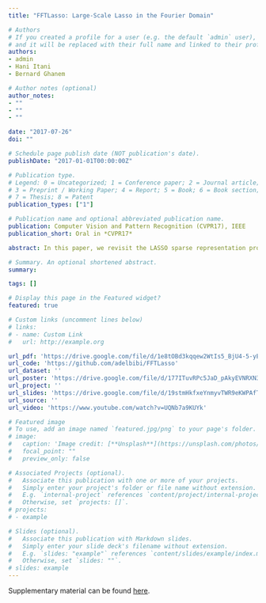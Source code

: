 ```yaml
---
title: "FFTLasso: Large-Scale Lasso in the Fourier Domain"

# Authors
# If you created a profile for a user (e.g. the default `admin` user), write the username (folder name) here 
# and it will be replaced with their full name and linked to their profile.
authors:
- admin
- Hani Itani
- Bernard Ghanem

# Author notes (optional)
author_notes:
- ""
- ""
- ""

date: "2017-07-26"
doi: ""

# Schedule page publish date (NOT publication's date).
publishDate: "2017-01-01T00:00:00Z"

# Publication type.
# Legend: 0 = Uncategorized; 1 = Conference paper; 2 = Journal article;
# 3 = Preprint / Working Paper; 4 = Report; 5 = Book; 6 = Book section;
# 7 = Thesis; 8 = Patent
publication_types: ["1"]

# Publication name and optional abbreviated publication name.
publication: Computer Vision and Pattern Recognition (CVPR17), IEEE
publication_short: Oral in *CVPR17*

abstract: In this paper, we revisit the LASSO sparse representation problem, which has been studied and used in a variety of different areas, ranging from signal processing and information theory to computer vision and machine learning. In the vision community, it found its way into many important applications, including face recognition, tracking, super resolution, image denoising, to name a few. Despite advances in efficient sparse algorithms, solving large-scale LASSO problems remains a challenge. To circumvent this difficulty, people tend to downsample and subsample the problem (e.g. via dimensionality reduction) to maintain a manageable sized LASSO, which usually comes at the cost of losing solution accuracy. This paper proposes a novel circulant reformulation of the LASSO that lifts the problem to a higher dimension, where ADMM can be efficiently applied to its dual form. Because of this lifting, all optimization variables are updated using only basic element-wise operations, the most computationally expensive of which is a 1D FFT. In this way, there is no need for a linear system solver nor matrix-vector multiplication. Since all operations in our FFTLasso method are element-wise, the subproblems are completely independent and can be trivially parallelized (e.g. on a GPU). The attractive computational properties of FFTLasso are verified by extensive experiments on synthetic and real data and on the face recognition task. They demonstrate that FFTLasso scales much more effectively than a state-of-the-art solver.

# Summary. An optional shortened abstract.
summary: 

tags: []

# Display this page in the Featured widget?
featured: true

# Custom links (uncomment lines below)
# links:
# - name: Custom Link
#   url: http://example.org

url_pdf: 'https://drive.google.com/file/d/1e8tOBd3kqqew2WtIs5_BjU4-5-yERPSE/view?usp=sharing'
url_code: 'https://github.com/adelbibi/FFTLasso'
url_dataset: ''
url_poster: 'https://drive.google.com/file/d/177ITuvRPc5JaD_pAkyEVNRXN3i4Uc1bb/view?usp=sharing'
url_project: ''
url_slides: 'https://drive.google.com/file/d/19stmHkfxeYnmyvTWR9eKWPAfTput3_p-/view?usp=sharing'
url_source: ''
url_video: 'https://www.youtube.com/watch?v=UQNb7a9KUYk'

# Featured image
# To use, add an image named `featured.jpg/png` to your page's folder. 
# image:
#   caption: 'Image credit: [**Unsplash**](https://unsplash.com/photos/pLCdAaMFLTE)'
#   focal_point: ""
#   preview_only: false

# Associated Projects (optional).
#   Associate this publication with one or more of your projects.
#   Simply enter your project's folder or file name without extension.
#   E.g. `internal-project` references `content/project/internal-project/index.md`.
#   Otherwise, set `projects: []`.
# projects:
# - example

# Slides (optional).
#   Associate this publication with Markdown slides.
#   Simply enter your slide deck's filename without extension.
#   E.g. `slides: "example"` references `content/slides/example/index.md`.
#   Otherwise, set `slides: ""`.
# slides: example
---
```


<!-- {{% callout note %}}
Click the *Cite* button above to demo the feature to enable visitors to import publication metadata into their reference management software.
{{% /callout %}}

{{% callout note %}}
Create your slides in Markdown - click the *Slides* button to check out the example.
{{% /callout %}} -->

Supplementary material can be found [here](ttps://drive.google.com/file/d/1JzqxZ4HOn9vugZCyBDNVFPgRxBgu7OVy/view?usp=sharing).
